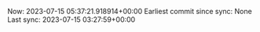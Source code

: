 Now: 2023-07-15 05:37:21.918914+00:00 Earliest commit since sync: None Last sync: 2023-07-15 03:27:59+00:00
